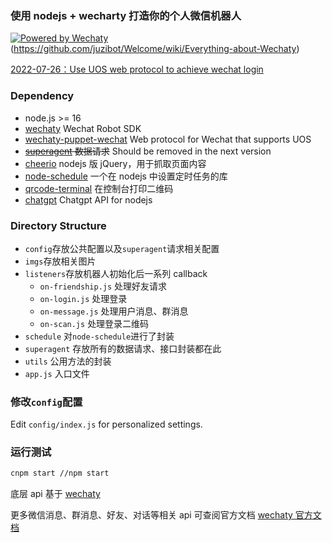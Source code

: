 ### 使用 nodejs + wecharty 打造你的个人微信机器人

[![Powered by Wechaty](https://img.shields.io/badge/Powered%20By-Wechaty-green.svg)](https://github.com/chatie/wechaty) (https://github.com/juzibot/Welcome/wiki/Everything-about-Wechaty)

[2022-07-26：Use UOS web protocol to achieve wechat login](https://github.com/wechaty/puppet-wechat/pull/206)

### Dependency

- node.js >= 16  
- [wechaty](https://github.com/wechaty/wechaty) Wechat Robot SDK
- [wechaty-puppet-wechat](https://github.com/wechaty/puppet-wechat) Web protocol for Wechat that supports UOS
- ~~[superagent](https://github.com/visionmedia/superagent) 数据请求~~ Should be removed in the next version
- [cheerio](https://github.com/cheeriojs/cheerio) nodejs 版 jQuery，用于抓取页面内容
- [node-schedule](https://github.com/node-schedule/node-schedule) 一个在 nodejs 中设置定时任务的库
- [qrcode-terminal](https://github.com/gtanner/qrcode-terminal) 在控制台打印二维码
- [chatgpt](https://github.com/transitive-bullshit/chatgpt-api) Chatgpt API for nodejs

### Directory Structure

- `config`存放公共配置以及`superagent`请求相关配置
- `imgs`存放相关图片
- `listeners`存放机器人初始化后一系列 callback
  - `on-friendship.js` 处理好友请求
  - `on-login.js` 处理登录
  - `on-message.js` 处理用户消息、群消息
  - `on-scan.js` 处理登录二维码
- `schedule` 对`node-schedule`进行了封装
- `superagent` 存放所有的数据请求、接口封装都在此
- `utils` 公用方法的封装
- `app.js` 入口文件

### 修改`config`配置

Edit `config/index.js` for personalized settings.

### 运行测试

```bash
cnpm start //npm start
```



底层 api 基于 [wechaty](https://github.com/wechaty/wechaty)

更多微信消息、群消息、好友、对话等相关 api 可查阅官方文档 [wechaty 官方文档](https://github.com/wechaty/wechaty/blob/master/docs/index.md)
